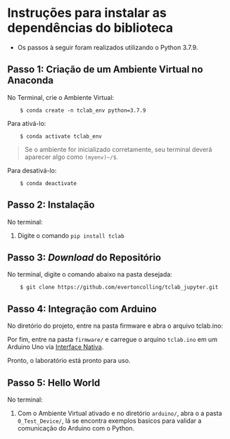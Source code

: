 # Instruções para instalar as dependências do biblioteca

 - Os passos à seguir foram realizados utilizando o Python 3.7.9.

## Passo 1: Criação de um Ambiente Virtual no Anaconda 

No Terminal, crie o Ambiente Virtual:

```
    $ conda create -n tclab_env python=3.7.9
```

Para ativá-lo:

```
    $ conda activate tclab_env
```

> Se o ambiente for inicializado corretamente, seu terminal deverá aparecer algo como ```(myenv)~/$```.

Para desativá-lo:

```
    $ conda deactivate
```
## Passo 2: Instalação

No terminal:

1. Digite o comando ```pip install tclab```


## Passo 3: *Download* do Repositório

No terminal, digite o comando abaixo na pasta desejada:

```
    $ git clone https://github.com/evertoncolling/tclab_jupyter.git
```

## Passo 4: Integração com Arduino
 
No diretório do projeto, entre na pasta firmware e abra o arquivo tclab.ino:

Por fim, entre na pasta ```firmware/``` e carregue o arquino ```tclab.ino``` em um Arduino Uno via [Interface Nativa](https://www.arduino.cc).

Pronto, o laboratório está pronto para uso.

## Passo 5: Hello World

No terminal:

1. Com o Ambiente Virtual ativado e no diretório ```arduino/```, abra o a pasta ```0_Test_Device/```, lá se encontra exemplos basicos para validar a comunicação do Arduino com o Python. 
